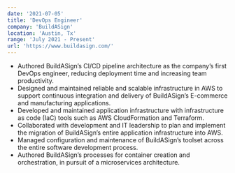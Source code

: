 ```yaml
---
date: '2021-07-05'
title: 'DevOps Engineer'
company: 'BuildASign'
location: 'Austin, Tx'
range: 'July 2021 - Present'
url: 'https://www.buildasign.com/'
---
```


- Authored BuildASign’s CI/CD pipeline architecture as the company’s first DevOps engineer, reducing deployment time and increasing team productivity.
- Designed and maintained reliable and scalable infrastructure in AWS to support continuous integration and delivery of BuildASign’s E-commerce and manufacturing applications.
- Developed and maintained application infrastructure with infrastructure as code (IaC) tools such as AWS CloudFormation and Terraform.
- Collaborated with development and IT leadership to plan and implement the migration of BuildASign’s entire application infrastructure into AWS.
- Managed configuration and maintenance of BuildASign’s toolset across the entire software development process.
- Authored BuildASign’s processes for container creation and orchestration, in pursuit of a microservices architecture.
